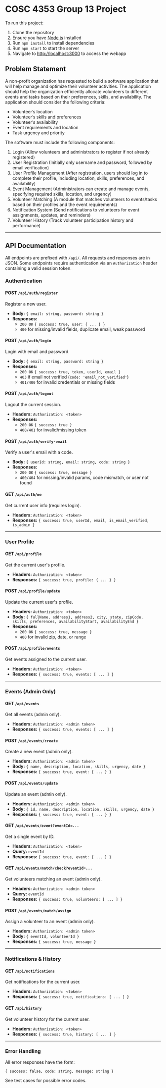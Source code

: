 # COSC 4353 Group 13 Project

To run this project:
1. Clone the repository
2. Ensure you have [Node.js](https://nodejs.org/en) installed
3. Run `npm install` to install dependencies
4. Run `npm start` to start the server
5. Navigate to <http://localhost:3000> to access the webapp

## Problem Statement

A non-profit organization has requested to build a software application that will help manage and optimize their volunteer activities. The application should help the organization efficiently allocate volunteers to different events and tasks based on their preferences, skills, and availability. The application should consider the following criteria:

- Volunteer’s location
- Volunteer’s skills and preferences
- Volunteer’s availability
- Event requirements and location
- Task urgency and priority

The software must include the following components:

1. Login (Allow volunteers and administrators to register if not already registered)
1. User Registration (Initially only username and password, followed by email verification)
1. User Profile Management (After registration, users should log in to complete their profile, including location, skills, preferences, and availability)
1. Event Management (Administrators can create and manage events, specifying required skills, location, and urgency)
1. Volunteer Matching (A module that matches volunteers to events/tasks based on their profiles and the event requirements)
1. Notification System (Send notifications to volunteers for event assignments, updates, and reminders)
1. Volunteer History (Track volunteer participation history and performance)

---

## API Documentation

All endpoints are prefixed with `/api/`. All requests and responses are in JSON. Some endpoints require authentication via an `Authorization` header containing a valid session token.

### Authentication

#### POST `/api/auth/register`
Register a new user.
- **Body:** `{ email: string, password: string }`
- **Responses:**
  - `200 OK` `{ success: true, user: { ... } }`
  - `400` for missing/invalid fields, duplicate email, weak password

#### POST `/api/auth/login`
Login with email and password.
- **Body:** `{ email: string, password: string }`
- **Responses:**
  - `200 OK` `{ success: true, token, userId, email }`
  - `403` if email not verified (`code: 'email_not_verified'`)
  - `401/400` for invalid credentials or missing fields

#### POST `/api/auth/logout`
Logout the current session.
- **Headers:** `Authorization: <token>`
- **Responses:**
  - `200 OK` `{ success: true }`
  - `400/401` for invalid/missing token

#### POST `/api/auth/verify-email`
Verify a user's email with a code.
- **Body:** `{ userId: string, email: string, code: string }`
- **Responses:**
  - `200 OK` `{ success: true, message }`
  - `400/404` for missing/invalid params, code mismatch, or user not found

#### GET `/api/auth/me`
Get current user info (requires login).
- **Headers:** `Authorization: <token>`
- **Responses:** `{ success: true, userId, email, is_email_verified, is_admin }`

---

### User Profile

#### GET `/api/profile`
Get the current user's profile.
- **Headers:** `Authorization: <token>`
- **Responses:** `{ success: true, profile: { ... } }`

#### POST `/api/profile/update`
Update the current user's profile.
- **Headers:** `Authorization: <token>`
- **Body:** `{ fullName, address1, address2, city, state, zipCode, skills, preferences, availabilityStart, availabilityEnd }`
- **Responses:**
  - `200 OK` `{ success: true, message }`
  - `400` for invalid zip, date, or range

#### POST `/api/profile/events`
Get events assigned to the current user.
- **Headers:** `Authorization: <token>`
- **Responses:** `{ success: true, events: [ ... ] }`

---

### Events (Admin Only)

#### GET `/api/events`
Get all events (admin only).
- **Headers:** `Authorization: <admin token>`
- **Responses:** `{ success: true, events: [ ... ] }`

#### POST `/api/events/create`
Create a new event (admin only).
- **Headers:** `Authorization: <admin token>`
- **Body:** `{ name, description, location, skills, urgency, date }`
- **Responses:** `{ success: true, event: { ... } }`

#### POST `/api/events/update`
Update an event (admin only).
- **Headers:** `Authorization: <admin token>`
- **Body:** `{ id, name, description, location, skills, urgency, date }`
- **Responses:** `{ success: true, event: { ... } }`

#### GET `/api/events/event?eventId=...`
Get a single event by ID.
- **Headers:** `Authorization: <token>`
- **Query:** `eventId`
- **Responses:** `{ success: true, event: { ... } }`

#### GET `/api/events/match/check?eventId=...`
Get volunteers matching an event (admin only).
- **Headers:** `Authorization: <admin token>`
- **Query:** `eventId`
- **Responses:** `{ success: true, volunteers: [ ... ] }`

#### POST `/api/events/match/assign`
Assign a volunteer to an event (admin only).
- **Headers:** `Authorization: <admin token>`
- **Body:** `{ eventId, volunteerId }`
- **Responses:** `{ success: true, message }`

---

### Notifications & History

#### GET `/api/notifications`
Get notifications for the current user.
- **Headers:** `Authorization: <token>`
- **Responses:** `{ success: true, notifications: [ ... ] }`

#### GET `/api/history`
Get volunteer history for the current user.
- **Headers:** `Authorization: <token>`
- **Responses:** `{ success: true, history: [ ... ] }`

---

### Error Handling
All error responses have the form:
```
{ success: false, code: string, message: string }
```
See test cases for possible error codes.